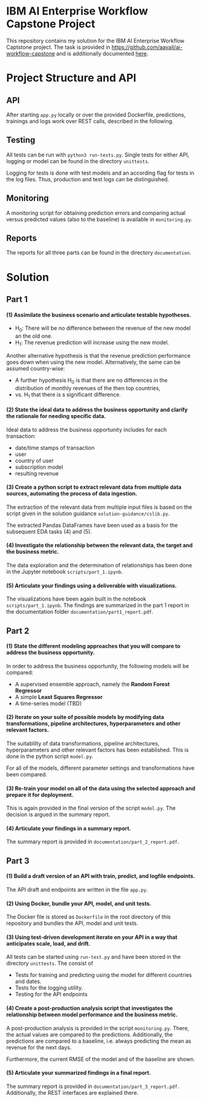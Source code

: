 
# IBM AI Enterprise Workflow Capstone Project

This repository contains my solution for the IBM AI Enterprise Workflow Captstone project.
The task is provided in https://github.com/aavail/ai-workflow-capstone and is additionally
documented [here](https://github.com/MBAigner/ai-workflow-capstone/blob/master/documentation/description.md).

# Project Structure and API

## API

After starting ``app.py`` locally or over the provided Dockerfile, predictions, trainings and logs work over REST calls, described in the following.

## Testing

All tests can be run with ``python3 run-tests.py``.
Single tests for either API, logging or model can be found in the directory ``unittests``.

Logging for tests is done with test models and an according flag for tests in the log files.
Thus, production and test logs can be distinguished.

## Monitoring

A monitoring script for obtaining prediction errors and comparing actual versus predicted values (also to the baseline) is available in ``monitoring.py``.

## Reports

The reports for all three parts can be found in the directory ``documentation``.


# Solution

## Part 1

#### (1) Assimilate the business scenario and articulate testable hypotheses.

* H<sub>0</sub>: There will be no difference between the revenue of the new model an the old one.
* H<sub>1</sub>: The revenue prediction will increase using the new model.

Another alternative hypothesis is that the revenue prediction performance goes down when using the new model.
Alternatively, the same can be assumed country-wise:

* A further hypothesis H<sub>0</sub> is that there are no differences in the distribution of monthly revenues of the then top countries,
 * vs. H<sub>1</sub> that there is s significant difference.

#### (2) State the ideal data to address the business opportunity and clarify the rationale for needing specific data.

Ideal data to address the business opportunity includes for each transaction:

* date/time stamps of transaction
* user
* country of user
* subscription model
* resulting revenue

#### (3) Create a python script to extract relevant data from multiple data sources, automating the process of data ingestion.

The extraction of the relevant data from multiple input files is based on the script given in the solution guidance
 ``solution-guidance/cslib.py``.
 
The extracted Pandas DataFrames have been used as a basis for the subsequent EDA tasks (4) and (5).

####  (4) Investigate the relationship between the relevant data, the target and the business metric.

The data exploration and the determination of relationships has been done in the Jupyter notebook
 ``scripts/part_1.ipynb``.

#### (5) Articulate your findings using a deliverable with visualizations.

The visualizations have been again built in the notebook ``scripts/part_1.ipynb``.
The findings are summarized in the part 1 report in the documentation folder 
``documentation/part1_report.pdf``.

## Part 2

#### (1) State the different modeling approaches that you will compare to address the business opportunity.

In order to address the business opportunity, the following models will be compared:

* A supervised ensemble approach, namely the **Random Forest Regressor**
* A simple **Least Squares Regressor**
* A time-series model (TBD)

#### (2) Iterate on your suite of possible models by modifying data transformations, pipeline architectures, hyperparameters and other relevant factors.

The suitablilty of data transformations, pipeline architectures, hyperparameters and other relevant factors has been established. 
This is done in the python script ``model.py``.

For all of the models, different parameter settings and transformations have been compared.

#### (3) Re-train your model on all of the data using the selected approach and prepare it for deployment.

This is again provided in the final version of the script ``model.py``.
The decision is argued in the summary report.

#### (4) Articulate your findings in a summary report.

The summary report is provided in ``documentation/part_2_report.pdf``.

## Part 3


#### (1) Build a draft version of an API with train, predict, and logfile endpoints.

The API draft and endpoints are written in the file ``app.py``.

#### (2) Using Docker, bundle your API, model, and unit tests.

The Docker file is stored as ``Dockerfile`` in the root directory of this repository and bundles the API, model and unit tests.


#### (3) Using test-driven development iterate on your API in a way that anticipates scale, load, and drift.

All tests can be started using ``run-test.py`` and have been stored in the directory ``unittests``.
The consist of

* Tests for training and predicting using the model for different countries and dates.
* Tests for the logging utility.
* Testing for the API endpoints

#### (4) Create a post-production analysis script that investigates the relationship between model performance and the business metric.

A post-production analysis is provided in the script ``monitoring.py``.
There, the actual values are compared to the predictions.
Additionally, the predictions are compared to a baseline, i.e. always predicting the mean as revenue for the next days.

Furthermore, the current RMSE of the model and of the baseline are shown.

#### (5) Articulate your summarized findings in a final report.

The summary report is provided in ``documentation/part_3_report.pdf``.
Additionally, the REST interfaces are explained there.


